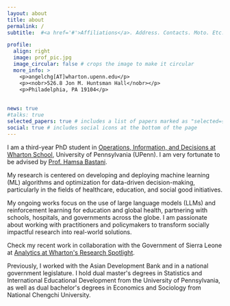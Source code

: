 ```yaml
---
layout: about
title: about
permalink: /
subtitle:  #<a href='#'>Affiliations</a>. Address. Contacts. Moto. Etc.

profile:
  align: right
  image: prof_pic.jpg
  image_circular: false # crops the image to make it circular
  more_info: >
    <p>angelchg[AT]wharton.upenn.edu</p>
    <p><nobr>526.8 Jon M. Huntsman Hall</nobr></p>
    <p>Philadelphia, PA 19104</p>
    
  
news: true
#talks: true
selected_papers: true # includes a list of papers marked as "selected={true}"
social: true # includes social icons at the bottom of the page
---
```


I am a third-year PhD student in [Operations, Information, and Decisions at Wharton School](https://oid.wharton.upenn.edu), University of Pennsylvania (UPenn). I am very fortunate to be advised by [Prof. Hamsa Bastani](https://hamsabastani.github.io). 

My research is centered on developing and deploying machine learning (ML) algorithms and optimization for data-driven decision-making, particularly in the fields of healthcare, education, and social good initiatives. 

My ongoing works focus on the use of large language models (LLMs) and reinforcement learning for education and global health, partnering with schools, hospitals, and governments across the globe. I am passionate about working with practitioners and policymakers to transform socially impactful research into real-world solutions. 

Check my recent work in collaboration with the Government of Sierra Leone at [Analytics at Wharton's Research Spotlight](https://analytics.wharton.upenn.edu/news/research-spotlight-angel-chung/?fbclid=IwAR3iEks2-Xu9e03F8BeeZw2NRHL3oUYOjHJ0QgvPmvVCk-7iuM65VDqpEss_aem_AVVmrYAwtwUrDmd0pjIE75g59MS9TR_eI51F8SolsVR1zjt0v6LpkrY3Z3w3z4G7rTXoIWw3BiO_aes-egehzpZh). 

Previously, I worked with the Asian Development Bank and in a national government legislature. I hold dual master's degrees in Statistics and International Educational Development from the University of Pennsylvania, as well as dual bachelor's degrees in Economics and Sociology from National Chengchi University.
